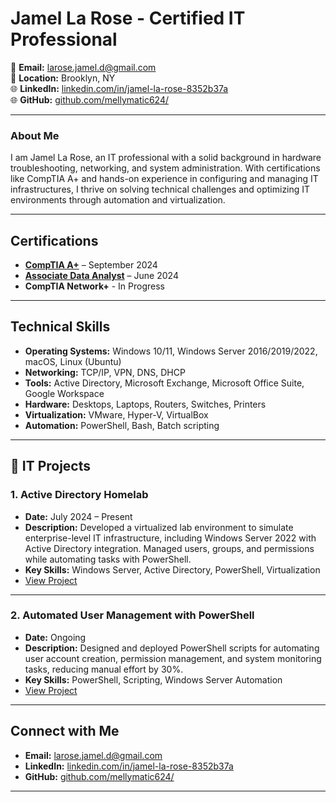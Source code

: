 # **Jamel La Rose - Certified IT Professional**

📧 **Email:** larose.jamel.d@gmail.com  
📍 **Location:** Brooklyn, NY  
🌐 **LinkedIn:** [linkedin.com/in/jamel-la-rose-8352b37a](https://www.linkedin.com/in/jamel-la-rose-8352b37a)  
🌐 **GitHub:** [github.com/mellymatic624/](https://github.com/Mellymatic624/)

---

### **About Me**

I am Jamel La Rose, an IT professional with a solid background in hardware troubleshooting, networking, and system administration. With certifications like CompTIA A+ and hands-on experience in configuring and managing IT infrastructures, I thrive on solving technical challenges and optimizing IT environments through automation and virtualization.

---

## **Certifications**

- **[CompTIA A+](www.linkedin.com/in/jamel-la-rose-8352b37a)** – September 2024
- **[Associate Data Analyst](https://www.datacamp.com/certificate/DAA0010819815592)** – June 2024
- **CompTIA Network+** - In Progress
---

## **Technical Skills**

- **Operating Systems:** Windows 10/11, Windows Server 2016/2019/2022, macOS, Linux (Ubuntu)
- **Networking:** TCP/IP, VPN, DNS, DHCP
- **Tools:** Active Directory, Microsoft Exchange, Microsoft Office Suite, Google Workspace
- **Hardware:** Desktops, Laptops, Routers, Switches, Printers
- **Virtualization:** VMware, Hyper-V, VirtualBox
- **Automation:** PowerShell, Bash, Batch scripting

---

## **🔧 IT Projects**

### **1. Active Directory Homelab**
- **Date:** July 2024 – Present
- **Description:** Developed a virtualized lab environment to simulate enterprise-level IT infrastructure, including Windows Server 2022 with Active Directory integration. Managed users, groups, and permissions while automating tasks with PowerShell.
- **Key Skills:** Windows Server, Active Directory, PowerShell, Virtualization
- [View Project](https://github.com/Mellymatic624/active-directory-homelab.git)

---

### **2. Automated User Management with PowerShell**
- **Date:** Ongoing
- **Description:** Designed and deployed PowerShell scripts for automating user account creation, permission management, and system monitoring tasks, reducing manual effort by 30%.
- **Key Skills:** PowerShell, Scripting, Windows Server Automation
- [View Project](#)

---

## **Connect with Me**

- **Email:** larose.jamel.d@gmail.com  
- **LinkedIn:** [linkedin.com/in/jamel-la-rose-8352b37a](https://www.linkedin.com/in/jamel-la-rose-8352b37a)  
- **GitHub:** [github.com/mellymatic624/](https://github.com/Mellymatic624/)

---
